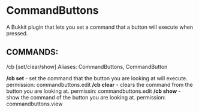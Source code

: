 CommandButtons
==============

A Bukkit plugin that lets you set a command that a button will execute when pressed.

## COMMANDS: 
  /cb [set/clear/show]
  Aliases: CommandButtons, CommandButton
  
  **/cb set <command>** - set the command that the button you are looking at will execute.
    permission: commandbuttons.edit
  **/cb clear** - clears the command from the button you are looking at.
    permissin: commandbuttons.edit
  **/cb show** - show the command of the button you are looking at.
    permission: commandbuttons.view
